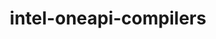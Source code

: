 ---
title: "intel-oneapi-compilers"
layout: cache
categories: [package, develop-2025-04-13]
meta: {"compilers": ["gcc@12.4.0"], "num_specs": 1, "num_specs_by_stack": {"aws-pcluster-x86_64_v4": 1, "root": 1}, "oss": ["amzn2"], "platforms": ["linux"], "stacks": ["aws-pcluster-x86_64_v4", "root"], "targets": ["x86_64_v3"], "versions": ["2024.1.0"]}
spec_details: [{"compiler": "gcc@12.4.0", "hash": "f5u3psfhbwscasajkn324igtupn3blop", "os": "amzn2", "platform": "linux", "size": "-", "stacks": ["aws-pcluster-x86_64_v4", "root"], "target": "x86_64_v3", "variants": ["build_system=generic", "+envmods"], "versions": ["2024.1.0"]}]
---